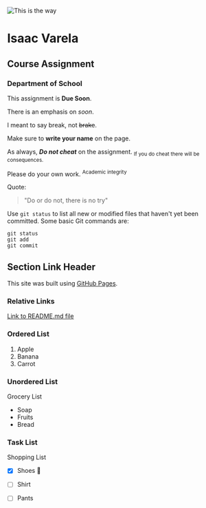 ![This is the way](https://starwarsblog.starwars.com/wp-content/uploads/2022/09/mando-grogu-galaxys-edge-tall.jpg)

# Isaac Varela
## Course Assignment
### Department of School

This assignment is **Due Soon**.

There is an emphasis on *soon*.

I meant to say break, not ~~brake~~.

Make sure to **write your name** on the page.

As always, ***Do not cheat*** on the assignment.
<sub>If you do cheat there will be consequences.</sub>

Please do your own work.
<sup>Academic integrity</sup>

Quote:
> "Do or do not, there is no try"

Use `git status` to list all new or modified files that haven't yet been committed.
Some basic Git commands are:
```
git status
git add
git commit
```
## Section Link Header
This site was built using [GitHub Pages](https://pages.github.com/).

### Relative Links
[Link to README.md file](/README.md)

### Ordered List
1. Apple
2. Banana
3. Carrot

### Unordered List
Grocery List
- Soap
- Fruits
- Bread

### Task List
Shopping List
- [x] Shoes :tada:
- [ ] Shirt
- [ ] Pants

